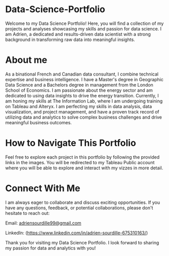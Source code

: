 # Data-Science-Portfolio
Welcome to my Data Science Portfolio! Here, you will find a collection of my projects and analyses showcasing my skills and passion for data science. I am Adrien, a dedicated and results-driven data scientist with a strong background in transforming raw data into meaningful insights.

# About me
As a binational French and Canadian data consultant, I combine technical expertise and business intelligence. I have a Master's degree in Geographic Data Science and a Bachelors degree in management from the London School of Economics. I am passionate about the energy sector and am dedicated to using data insights to drive the energy transition. Currently, I am honing my skills at The Information Lab, where I am undergoing training on Tableau and Alteryx. I am perfecting my skills in data analysis, data visualization, and project management, and have a proven track record of utilizing data and analytics to solve complex business challenges and drive meaningful business outcomes.

# How to Navigate This Portfolio
Feel free to explore each project in this portfolio by following the provided links in the images. You will be redirected to my Tableau Public account where you will be able to explore and interact with my vizzes in more detail.

# Connect With Me
I am always eager to collaborate and discuss exciting opportunities. If you have any questions, feedback, or potential collaborations, please don't hesitate to reach out:

Email: adriensourdille99@gmail.com

LinkedIn: (https://www.linkedin.com/in/adrien-sourdille-675310163/)


Thank you for visiting my Data Science Portfolio. I look forward to sharing my passion for data and analytics with you!
